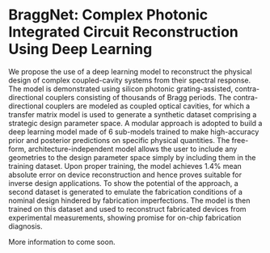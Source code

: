 # BraggNet: Complex Photonic Integrated Circuit Reconstruction Using Deep Learning

We propose the use of a deep learning model to reconstruct the physical design of complex coupled-cavity systems from their spectral response. The model is demonstrated using silicon photonic grating-assisted, contra-directional couplers consisting of thousands of Bragg periods. The contra-directional couplers are modeled as coupled optical cavities, for which a transfer matrix model is used to generate a synthetic dataset comprising a strategic design parameter space. A modular approach is adopted to build a deep learning model made of 6 sub-models trained to make high-accuracy prior and posterior predictions on specific physical quantities. The free-form, architecture-independent model allows the user to include any geometries to the design parameter space simply by including them in the training dataset. Upon proper training, the model achieves 1.4% mean absolute error on device reconstruction and hence 
proves suitable for inverse design applications. To show the potential of the approach, a second dataset is generated to emulate the fabrication conditions of a nominal design hindered by fabrication imperfections. The model is then trained on this dataset and used to reconstruct fabricated devices from experimental measurements, showing promise for on-chip fabrication diagnosis.


More information to come soon.

<div style="text-align: center; width: 50%;>
            <img src="https://github.com/JonathanCauchon/BraggNet/blob/main/Screen%20Shot%202021-01-25%20at%2011.11.10%20AM.png" />
</div>                                                                                                                               
                                                                                                                                
